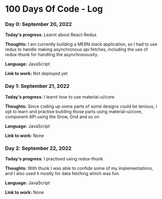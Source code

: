# 100 Days Of Code - Log

### Day 0: September 20, 2022

**Today's progress**: Learnt about React-Redux

**Thoughts:** I am currently building a MERN stack application, so I had to use redux to handle making asynchronous api fetches, including the use of redux-thunk for handling the asynchronousity.

**Language:** JavaScript

**Link to work:** Not deployed yet

### Day 1: September 21, 2022

**Today's progress**: I learnt how to use material-ui/core

**Thoughts:** Since coding up some parts of some designs could be tenious, I opt to learn and practise building those parts using material-ui/core, component API using the Grow, Grid and so on

**Language:** JavaScript

**Link to work:** None

### Day 2: September 22, 2022

**Today's progress**: I practised using redux-thunk 

**Thoughts:** With thunk I was able to confide some of my implementations, and I also used it mostly for data fetching which was fun.

**Language:** JavaScript

**Link to work:** None


<!-- ### Day 0: February 30, 2016 (Example 1)
##### (delete me or comment me out)

**Today's Progress**: Fixed CSS, worked on canvas functionality for the app.

**Thoughts:** I really struggled with CSS, but, overall, I feel like I am slowly getting better at it. Canvas is still new for me, but I managed to figure out some basic functionality.

**Link to work:** [Calculator App](http://www.example.com)
 -->

